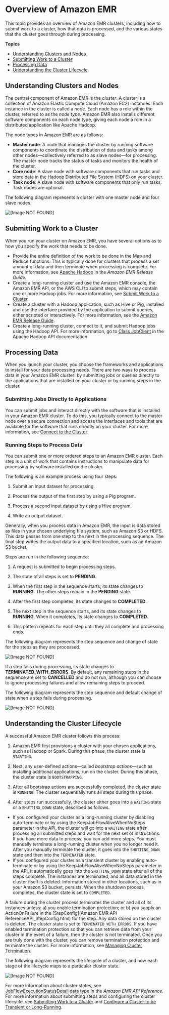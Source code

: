 # Overview of Amazon EMR<a name="emr-overview"></a>

 This topic provides an overview of Amazon EMR clusters, including how to submit work to a cluster, how that data is processed, and the various states that the cluster goes through during processing\. 

**Topics**
+ [Understanding Clusters and Nodes](#emr-overview-clusters)
+ [Submitting Work to a Cluster](#emr-work-cluster)
+ [Processing Data](#emr-overview-data-processing)
+ [Understanding the Cluster Lifecycle](#emr-overview-cluster-lifecycle)

## Understanding Clusters and Nodes<a name="emr-overview-clusters"></a>

 The central component of Amazon EMR is the *cluster*\. A cluster is a collection of Amazon Elastic Compute Cloud \(Amazon EC2\) instances\. Each instance in the cluster is called a *node*\. Each node has a role within the cluster, referred to as the *node type*\. Amazon EMR also installs different software components on each node type, giving each node a role in a distributed application like Apache Hadoop\.

 The node types in Amazon EMR are as follows: 
+ **Master node**:  A node that manages the cluster by running software components to coordinate the distribution of data and tasks among other nodes—collectively referred to as slave nodes—for processing\. The master node tracks the status of tasks and monitors the health of the cluster\.
+ **Core node**:  A slave node with software components that run tasks and store data in the Hadoop Distributed File System \(HDFS\) on your cluster\.
+ **Task node**:  A slave node with software components that only run tasks\. Task nodes are optional\.

 The following diagram represents a cluster with one master node and four slave nodes\. 

![\[Image NOT FOUND\]](http://docs.aws.amazon.com/emr/latest/ManagementGuide/images/cluster-node-types.png)

## Submitting Work to a Cluster<a name="emr-work-cluster"></a>

 When you run your cluster on Amazon EMR, you have several options as to how you specify the work that needs to be done\. 
+  Provide the entire definition of the work to be done in the Map and Reduce functions\. This is typically done for clusters that process a set amount of data and then terminate when processing is complete\. For more information, see [Apache Hadoop](http://docs.aws.amazon.com/emr/latest/ReleaseGuide/emr-hadoop.html) in the *Amazon EMR Release Guide*\. 
+  Create a long\-running cluster and use the Amazon EMR console, the Amazon EMR API, or the AWS CLI to submit steps, which may contain one or more Hadoop jobs\. For more information, see [Submit Work to a Cluster](AddingStepstoaJobFlow.md)\. 
+  Create a cluster with a Hadoop application, such as Hive or Pig, installed and use the interface provided by the application to submit queries, either scripted or interactively\. For more information, see the [Amazon EMR Release Guide](http://docs.aws.amazon.com/emr/latest/ReleaseGuide/)\. 
+  Create a long\-running cluster, connect to it, and submit Hadoop jobs using the Hadoop API\. For more information, go to [Class JobClient](http://hadoop.apache.org/docs/current/api/org/apache/hadoop/mapred/JobClient.html) in the Apache Hadoop API documentation\. 

## Processing Data<a name="emr-overview-data-processing"></a>

When you launch your cluster, you choose the frameworks and applications to install for your data processing needs\. There are two ways to process data in your Amazon EMR cluster: by submitting jobs or queries directly to the applications that are installed on your cluster or by running *steps* in the cluster\.

### Submitting Jobs Directly to Applications<a name="emr-overview-submitting-jobs"></a>

You can submit jobs and interact directly with the software that is installed in your Amazon EMR cluster\. To do this, you typically connect to the master node over a secure connection and access the interfaces and tools that are available for the software that runs directly on your cluster\. For more information, see [Connect to the Cluster](emr-connect-master-node.md)\.

### Running Steps to Process Data<a name="emr-overview-steps"></a>

 You can submit one or more ordered steps to an Amazon EMR cluster\. Each step is a unit of work that contains instructions to manipulate data for processing by software installed on the cluster\.

 The following is an example process using four steps: 

1. Submit an input dataset for processing\.

1. Process the output of the first step by using a Pig program\.

1. Process a second input dataset by using a Hive program\.

1. Write an output dataset\.

 Generally, when you process data in Amazon EMR, the input is data stored as files in your chosen underlying file system, such as Amazon S3 or HDFS\. This data passes from one step to the next in the processing sequence\. The final step writes the output data to a specified location, such as an Amazon S3 bucket\.

 Steps are run in the following sequence: 

1. A request is submitted to begin processing steps\.

1. The state of all steps is set to **PENDING**\.

1. When the first step in the sequence starts, its state changes to **RUNNING**\. The other steps remain in the **PENDING** state\.

1. After the first step completes, its state changes to **COMPLETED**\.

1. The next step in the sequence starts, and its state changes to **RUNNING**\. When it completes, its state changes to **COMPLETED**\.

1. This pattern repeats for each step until they all complete and processing ends\.

The following diagram represents the step sequence and change of state for the steps as they are processed\. 

![\[Image NOT FOUND\]](http://docs.aws.amazon.com/emr/latest/ManagementGuide/images/step-sequence.png)

 If a step fails during processing, its state changes to **TERMINATED\_WITH\_ERRORS**\. By default, any remaining steps in the sequence are set to **CANCELLED** and do not run, although you can choose to ignore processing failures and allow remaining steps to proceed\.

The following diagram represents the step sequence and default change of state when a step fails during processing\. 

![\[Image NOT FOUND\]](http://docs.aws.amazon.com/emr/latest/ManagementGuide/images/step-sequence-failed.png)

## Understanding the Cluster Lifecycle<a name="emr-overview-cluster-lifecycle"></a>

 A successful Amazon EMR cluster follows this process: 

1.  Amazon EMR first provisions a cluster with your chosen applications, such as Hadoop or Spark\. During this phase, the cluster state is `STARTING`\. 

1.  Next, any user\-defined actions—called *bootstrap actions*—such as installing additional applications, run on the cluster\. During this phase, the cluster state is `BOOTSTRAPPING`\. 

1.  After all bootstrap actions are successfully completed, the cluster state is `RUNNING`\. The cluster sequentially runs all steps during this phase\. 

1.  After steps run successfully, the cluster either goes into a `WAITING` state or a `SHUTTING_DOWN` state, described as follows\. 
   +  If you configured your cluster as a long\-running cluster by disabling auto\-terminate or by using the KeepJobFlowAliveWhenNoSteps parameter in the API, the cluster will go into a `WAITING` state after processing all submitted steps and wait for the next set of instructions\. If you have more data to process, you can add more steps\. You must manually terminate a long\-running cluster when you no longer need it\. After you manually terminate the cluster, it goes into the `SHUTTING_DOWN` state and then into the `TERMINATED` state\. 
   +  If you configured your cluster as a transient cluster by enabling auto\-terminate or by using the KeepJobFlowAliveWhenNoSteps parameter in the API, it automatically goes into the `SHUTTING_DOWN` state after all of the steps complete\. The instances are terminated, and all data stored in the cluster itself is deleted\. Information stored in other locations, such as in your Amazon S3 bucket, persists\. When the shutdown process completes, the cluster state is set to `COMPLETED`\. 

A failure during the cluster process terminates the cluster and all of its instances unless: a\) you enable termination protection; or b\) you supply an ActionOnFailure in the [StepConfig](Amazon EMR API ReferenceAPI_StepConfig.html) for the step\. Any data stored on the cluster is deleted\. The cluster state is set to `TERMINATED_WITH_ERRORS`\. If you have enabled termination protection so that you can retrieve data from your cluster in the event of a failure, then the cluster is not terminated\. Once you are truly done with the cluster, you can remove termination protection and terminate the cluster\. For more information, see [Managing Cluster Termination](UsingEMR_TerminationProtection.md)\. 

 The following diagram represents the lifecycle of a cluster, and how each stage of the lifecycle maps to a particular cluster state\. 

![\[Image NOT FOUND\]](http://docs.aws.amazon.com/emr/latest/ManagementGuide/images/emr-cluster-lifecycle.png)

 For more information about cluster states, see [JobFlowExecutionStatusDetail data type](http://docs.aws.amazon.com/ElasticMapReduce/latest/API/API_JobFlowExecutionStatusDetail.html) in the *Amazon EMR API Reference*\. For more information about submitting steps and configuring the cluster lifecycle, see [Submitting Work to a Cluster](#emr-work-cluster) and [Configure a Cluster to be Transient or Long\-Running](emr-plan-longrunning-transient.md)\. 